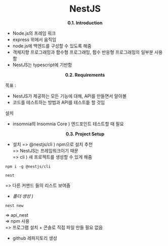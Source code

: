 <h1 align="center">
NestJS
</h1> 
<p align="center">
  <strong>0.1. Introduction</strong><br>
</p>

- Node.js의 프레임 워크
- express 위에서 움직임
- node.js에 백엔드를 구성할 수 있도록 해줌
- 객체지향 프로그래밍과 함수형 프로그래밍, 함수 반응형 프로그래밍의 일부분 사용함
- NestJS는 typescript에 기반함

<p align="center">
  <strong>0.2. Requirements</strong><br>
</p>

목표 :

- NestJS가 제공하는 모든 기능에 대해, API를 만들면서 알아볼
- 코드를 테스트하는 방법과 API를 테스트틑 할 것임

설치

- insomnia의 Insomnia Core ) 엔드포인트 테스트할 때 필요

<p align="center">
  <strong>0.3. Project Setup</strong><br>
</p>

- 설치
  => @nestjs/cli ) npm으로 설치 추천<br>
  => NestJS는 프레임워크이기 때문<br>
  => cli ) 새 프로젝트를 생성할 수 있게 해줌

```
npm i -g @nestjs/cli
```

```
nest
```

=> 다른 커맨드 들의 리스트 보여줌

- _폴더 생성 )_

```
nest new
```

=> api_nest<br>
=> npm 사용<br>
=> 프로그램 설치 + 콘솔로 직접 파일 만들 필요 없음

- github 레파지토리 생성
